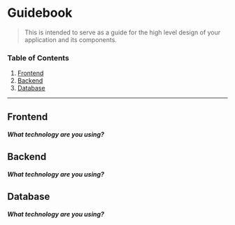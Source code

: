 # Guidebook

> This is intended to serve as a guide for the high level design of your application and its components.

### Table of Contents
1. [Frontend](#frontend)
2. [Backend](#backend)
3. [Database](#database)

---  
  

## Frontend

##### What technology are you using?

## Backend

##### What technology are you using?

## Database

##### What technology are you using?
